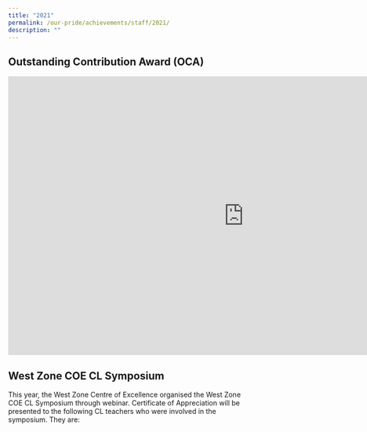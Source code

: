 ```yaml
---
title: "2021"
permalink: /our-pride/achievements/staff/2021/
description: ""
---
```

Outstanding Contribution Award (OCA)
------------------------------------

<iframe allowfullscreen="true" height="569" width="960" frameborder="0" src="https://docs.google.com/presentation/d/e/2PACX-1vQTEHgMeLF-TWPeI5H9mS73hV6DNbG1BJqfr4N61vjWhCwcp3zp7ddGKRodeGMUETlstT1KRZOiI-Fg/embed?start=false&amp;loop=false&amp;delayms=3000"></iframe>

West Zone COE CL Symposium
--------------------------

This year, the West Zone Centre of Excellence organised the West Zone COE CL Symposium through webinar. Certificate of Appreciation will be presented to the following CL teachers who were involved in the symposium. They are: